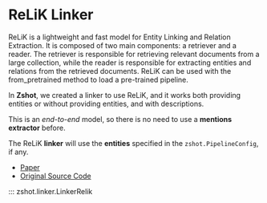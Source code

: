 # ReLiK Linker
ReLiK is a lightweight and fast model for Entity Linking and Relation Extraction. It is composed of two main components: a retriever and a reader. The retriever is responsible for retrieving relevant documents from a large collection, while the reader is responsible for extracting entities and relations from the retrieved documents. ReLiK can be used with the from_pretrained method to load a pre-trained pipeline.

In **Zshot**, we created a linker to use ReLiK, and it works both providing entities or without providing entities, and with descriptions.

This is an *end-to-end* model, so there is no need to use a **mentions extractor** before.

The ReLiK **linker** will use the **entities** specified in the `zshot.PipelineConfig`, if any.

- [Paper](https://arxiv.org/abs/2408.00103)
- [Original Source Code](https://github.com/SapienzaNLP/relik)

::: zshot.linker.LinkerRelik